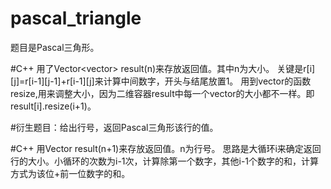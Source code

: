 # pascal_triangle
题目是Pascal三角形。

#C++
用了Vector<vector<int>> result(n)来存放返回值。其中n为大小。
关键是r[i][j]=r[i-1][j-1]+r[i-1][j]来计算中间数字，开头与结尾放置1。
用到vector的函数resize,用来调整大小，因为二维容器result中每一个vector的大小都不一样。即result[i].resize(i+1)。

#衍生题目：给出行号，返回Pascal三角形该行的值。

#C++
用Vector<int> result(n+1)来存放返回值。n为行号。
思路是大循环i来确定返回行的大小。小循环的次数为i-1次，计算除第一个数字，其他i-1个数字的和，计算方式为该位+前一位数字的和。
